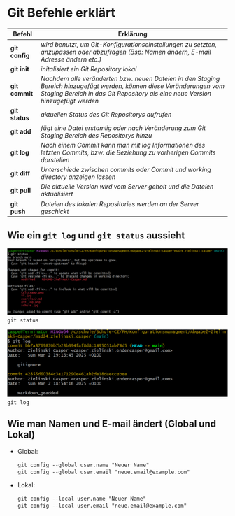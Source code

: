 # Git Befehle erklärt

| Befehl | Erklärung |
| -------------- | ------------- |
| **git config** | *wird benutzt, um Git-Konfigurationseinstellungen zu setzten, anzupassen oder abzufragen (Bsp: Namen ändern, E-mail Adresse ändern etc.)* |
| **git init** | *initalisiert ein Git Repository lokal* |
| **git commit** | *Nachdem alle veränderten bzw. neuen Dateien in den Staging Bereich hinzugefügt werden, können diese Veränderungen vom Staging Bereich in das Git Repository als eine neue Version hinzugefügt werden* |
| **git status** | *aktuellen Status des Git Repositorys aufrufen*  |
| **git add** |*fügt eine Datei erstamlig oder nach Veränderung zum Git Staging Bereich des Repositorys hinzu* |
| **git log** | *Nach einem Commit kann man mit log Informationen des letzten Commits, bzw. die Beziehung zu vorherigen Commits darstellen* |
| **git diff** | *Unterschiede zwischen commits oder Commit und working directory anzeigen lassen* |
| **git pull** | *Die aktuelle Version wird vom Server geholt und die Dateien aktualisiert* |
| **git push** | *Dateien des lokalen Repositories werden an der Server geschickt* |

## Wie ein `git log` und `git status` aussieht

![git status](resources/images/git_status.png)
`git status`

![git log](resources/images/git_log.png)
`git log`

## Wie man Namen und E-mail ändert (Global und Lokal)

- Global:

      git config --global user.name "Neuer Name"
      git config --global user.email "neue.email@example.com"

- Lokal:

      git config --local user.name "Neuer Name"
      git config --local user.email "neue.email@example.com"
      
